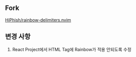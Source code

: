 ## Fork
[HiPhish/rainbow-delimiters.nvim](https://github.com/HiPhish/rainbow-delimiters.nvim)

## 변경 사항
1. React Project에서 HTML Tag에 Rainbow가 적용 안되도록 수정
